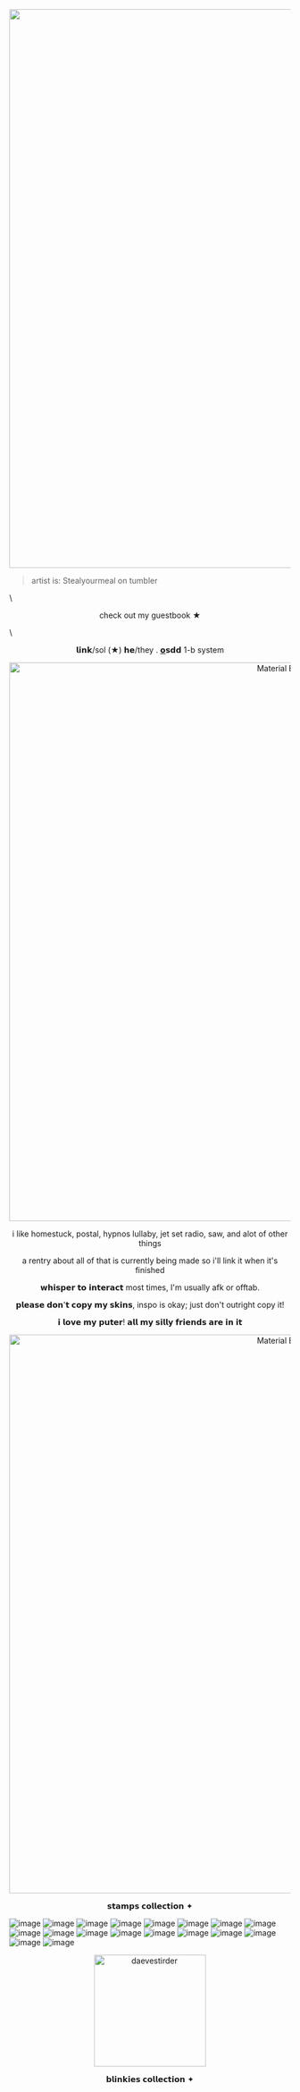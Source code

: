 
<div id="header" align="center">
  <img src="https://i.pinimg.com/564x/d1/77/38/d177382a73132fce85fa06984e5b4090.jpg" width="1000"/>
</div>

> artist is: Stealyourmeal on tumbler

\\<p align="center">
check out my [g](https://postal.123guestbook.com)uestbook ★
</p>

\\<p align="center">
𝗹𝗶𝗻𝗸/sol (★) 𝗵𝗲/they . [𝗼](https://pronouns.cc/@spoileralertzz)𝘀𝗱𝗱 1-b system
</p>

<p align="center">
    <img width="1000" src="https://media.discordapp.net/attachments/950989229633208330/1007362532857618643/Tumblr_l_80654148596037.gif?ex=653ab6f7&is=652841f7&hm=16a936b0846ce3e37fdae8516ccb358785b82d0a8264f4b758b9f2ce7662d9a6&=&width=731&height=33" alt="Material Bread logo">
</p>

<p align="center">
i like homestuck, postal, hypnos lullaby, jet set radio, saw, and alot of other things
</p>

<p align="center">
a rentry about all of that is currently being made so i'll link it when it's finished
</p>

<p align="center">
𝘄𝗵𝗶𝘀𝗽𝗲𝗿 𝘁𝗼 𝗶𝗻𝘁𝗲𝗿𝗮𝗰𝘁 most times, I'm usually afk or offtab.
</p>

<p align="center">
𝗽𝗹𝗲𝗮𝘀𝗲 𝗱𝗼𝗻'𝘁 𝗰𝗼𝗽𝘆 𝗺𝘆 𝘀𝗸𝗶𝗻𝘀, inspo is okay; just don't outright copy it!
</p>


<p align="center">
𝗶 𝗹𝗼𝘃𝗲 𝗺𝘆 𝗽𝘂𝘁𝗲𝗿! 𝗮𝗹𝗹 𝗺𝘆 𝘀𝗶𝗹𝗹𝘆 𝗳𝗿𝗶𝗲𝗻𝗱𝘀 𝗮𝗿𝗲 𝗶𝗻 𝗶𝘁
</p>

<p align="center">
    <img width="1000" src="https://media.discordapp.net/attachments/950989229633208330/965682777003552848/image1-1.gif?ex=653ff82b&is=652d832b&hm=0213dad30b99201115c334a81199a9c7a17a79b350ae2b8a990df66d8617b8f5&=&width=742&height=77" alt="Material Bread logo">
</p>

<p align="center">
𝘀𝘁𝗮𝗺𝗽𝘀 𝗰𝗼𝗹𝗹𝗲𝗰𝘁𝗶𝗼𝗻 ✦
</p>

![image](https://github.com/twiinArmagedd0n2/twiinArmagedd0n2/assets/147735603/7d0a193d-0058-4e9b-8103-0b3454b1f64c) ![image](https://github.com/twiinArmagedd0n2/twiinArmagedd0n2/assets/147735603/b9b4e32a-8bb9-4b0a-b642-a299f744de67) ![image](https://github.com/twiinArmagedd0n2/twiinArmagedd0n2/assets/147735603/704bbb39-0042-486e-bb73-f9dcf292e86d) ![image](https://github.com/twiinArmagedd0n2/twiinArmagedd0n2/assets/147735603/4118d2e0-1a9e-4455-a95d-59c648ec4eb9) ![image](https://github.com/twiinArmagedd0n2/twiinArmagedd0n2/assets/147735603/54d8ada9-c0d3-4669-940d-c0a14f2f0535) ![image](https://github.com/twiinArmagedd0n2/twiinArmagedd0n2/assets/147735603/23d82d3f-bcb2-4762-becf-e2b967dfde3e) ![image](https://github.com/twiinArmagedd0n2/twiinArmagedd0n2/assets/147735603/576cc92d-2431-439c-90cd-b62a9445875b) ![image](https://github.com/twiinArmagedd0n2/twiinArmagedd0n2/assets/147735603/2643e32b-cf27-499f-865b-8d6ff2f6a58e) ![image](https://github.com/twiinArmagedd0n2/twiinArmagedd0n2/assets/147735603/c6d5e8db-f2e9-4f7f-a741-94daecf05258) ![image](https://github.com/twiinArmagedd0n2/twiinArmagedd0n2/assets/147735603/568c91fb-27f8-4915-ad59-032815c2f8f8) ![image](https://github.com/twiinArmagedd0n2/twiinArmagedd0n2/assets/147735603/418507f9-04e1-45be-bf15-ea6ab43d9c96) ![image](https://github.com/twiinArmagedd0n2/twiinArmagedd0n2/assets/147735603/97e2a71a-9dcb-4630-b421-d1e447f996b2) ![image](https://github.com/twiinArmagedd0n2/twiinArmagedd0n2/assets/147735603/e282e06c-c6c9-466d-ac00-33aed83d9980) ![image](https://github.com/twiinArmagedd0n2/twiinArmagedd0n2/assets/147735603/caff7acc-c77e-4e56-a265-619471666132) ![image](https://github.com/twiinArmagedd0n2/twiinArmagedd0n2/assets/147735603/5de92b40-d8e9-4d1b-ba4e-85edc799a7ed) ![image](https://github.com/twiinArmagedd0n2/twiinArmagedd0n2/assets/147735603/285cfec1-d2ac-477d-9979-55e5f7452fe0) ![image](https://github.com/twiinArmagedd0n2/twiinArmagedd0n2/assets/147735603/0dc0875b-5cbe-4867-ac02-5c32ee6e22d2) ![image](https://github.com/twiinArmagedd0n2/twiinArmagedd0n2/assets/147735603/947c107b-c85d-4a6a-a395-23a737dab3f3)

<p align="center">
 <img width="200" src="https://cdn.discordapp.com/attachments/1164982936597176391/1164983653873496145/stamp_template_by_chirilas_dhbj3n-fullview2.png?ex=65453293&is=6532bd93&hm=28c3aab7c2727c251bf1bcd784ebb4c517d321b8adb3f1395b5ecea0c9f2dc90&"
 alt="daevestirder">
</p>

<p align="center">
𝗯𝗹𝗶𝗻𝗸𝗶𝗲𝘀 𝗰𝗼𝗹𝗹𝗲𝗰𝘁𝗶𝗼𝗻 ✦
</p>









